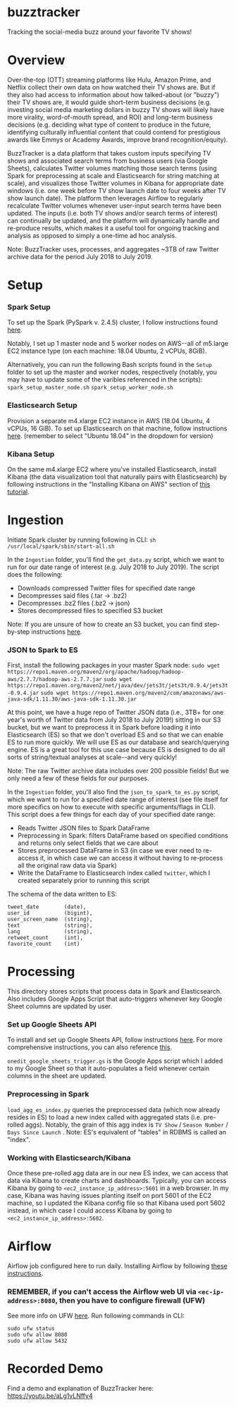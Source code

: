# buzztracker
Tracking the social-media buzz around your favorite TV shows!


# Overview

Over-the-top (OTT) streaming platforms like Hulu, Amazon Prime, and Netflix collect their own data on how watched their TV shows are. But if they also had access to information about how talked-about (or "buzzy") their TV shows are, it would guide short-term business decisions (e.g. investing social media marketing dollars in buzzy TV shows will likely have more virality, word-of-mouth spread, and ROI) and long-term business decisions (e.g. deciding what type of content to produce in the future, identifying culturally influential content that could contend for prestigious awards like Emmys or Academy Awards, improve brand recognition/equity).

BuzzTracker is a data platform that takes custom inputs specifying TV shows and associated search terms from business users (via Google Sheets), calculates Twitter volumes matching those search terms (using Spark for preprocessing at scale and Elasticsearch for string matching at scale), and visualizes those Twitter volumes in Kibana for appropriate date windows (i.e. one week before TV show launch date to four weeks after TV show launch date). The platform then leverages Airflow to regularly recalculate Twitter volumes whenever user-input search terms have been updated. The inputs (i.e. both TV shows and/or search terms of interest) can continually be updated, and the platform will dynamically handle and re-produce results, which makes it a useful tool for ongoing tracking and analysis as opposed to simply a one-time ad hoc analysis. 

Note: BuzzTracker uses, processes, and aggregates ~3TB of raw Twitter archive data for the period July 2018 to July 2019. 


# Setup
### Spark Setup
To set up the Spark (PySpark v. 2.4.5) cluster, I follow instructions found [here](https://blog.insightdatascience.com/simply-install-spark-cluster-mode-341843a52b88).

Notably, I set up 1 master node and 5 worker nodes on AWS--all of m5.large EC2 instance type (on each machine: 18.04 Ubuntu, 2 vCPUs, 8GiB).

Alternatively, you can run the following Bash scripts found in the `Setup` folder to set up the master and worker nodes, respectively (notably, you may have to update some of the varibles referenced in the scripts):
`spark_setup_master_node.sh`
`spark_setup_worker_node.sh`

### Elasticsearch Setup
Provision a separate m4.xlarge EC2 instance in AWS (18.04 Ubuntu, 4 vCPUs, 16 GiB). To set up Elasticsearch on that machine, follow instructions [here](https://www.digitalocean.com/community/tutorials/how-to-install-and-configure-elasticsearch-on-ubuntu-18-04). (remember to select "Ubuntu 18.04" in the dropdown for version)

### Kibana Setup
On the same m4.xlarge EC2 where you've installed Elasticsearch, install Kibana (the data visualization tool that naturally pairs with Elasticsearch) by following instructions in the "Installing Kibana on AWS" section of [this tutorial](https://logz.io/blog/install-elk-stack-amazon-aws/).


# Ingestion
Initiate Spark cluster by running following in CLI: `sh /usr/local/spark/sbin/start-all.sh`

In the `Ingestion` folder, you'll find the `get_data.py` script, which we want to run for our date range of interest (e.g. July 2018 to July 2019). The script does the following:
* Downloads compressed Twitter files for specified date range
* Decompresses said files (.tar -> .bz2)
* Decompresses .bz2 files (.bz2 -> json)
* Stores decompressed files to specified S3 bucket

Note: If you are unsure of how to create an S3 bucket, you can find step-by-step instructions [here](https://docs.aws.amazon.com/AmazonS3/latest/gsg/CreatingABucket.html).

### JSON to Spark to ES
First, install the following packages in your master Spark node:
`sudo wget https://repo1.maven.org/maven2/org/apache/hadoop/hadoop-aws/2.7.7/hadoop-aws-2.7.7.jar`
`sudo wget https://repo1.maven.org/maven2/net/java/dev/jets3t/jets3t/0.9.4/jets3t-0.9.4.jar`
`sudo wget https://repo1.maven.org/maven2/com/amazonaws/aws-java-sdk/1.11.30/aws-java-sdk-1.11.30.jar`


At this point, we have a huge repo of Twitter JSON data (i.e., 3TB+ for one year's worth of Twitter data from July 2018 to July 2019!) sitting in our S3 bucket, but we want to preprocess it in Spark before loading it into Elasticsearch (ES) so that we don't overload ES and so that we can enable ES to run more quickly. We will use ES as our database and search/querying engine. ES is a great tool for this use case because ES is designed to do all sorts of string/textual analyses at scale--and very quickly!

Note: The raw Twitter archive data includes over 200 possible fields! But we only need a few of these fields for our purposes. 

In the `Ingestion` folder, you'll also find the `json_to_spark_to_es.py` script, which we want to run for a specified date range of interest  (see file itself for more specifics on how to execute with specific arguments/flags in CLI). This script does a few things for each day of your specified date range:
* Reads Twitter JSON files to Spark DataFrame
* Preprocessing in Spark: filters DataFrame based on specified conditions and returns only select fields that we care about
* Stores preprocessed DataFrame in S3 (in case we ever need to re-access it, in which case we can access it without having to re-process all the original raw data via Spark)
* Write the DataFrame to Elasticsearch index called `twitter`, which I created separately prior to running this script

The schema of the data written to ES:
```
tweet_date        (date),
user_id           (bigint),
user_screen_name  (string),
text              (string),
lang              (string),
retweet_count     (int),
favorite_count    (int)
```

# Processing
This directory stores scripts that process data in Spark and Elasticsearch. Also includes Google Apps Script that auto-triggers whenever key Google Sheet columns are updated by user.

### Set up Google Sheets API
To install and set up Google Sheets API, follow instructions [here](https://developers.google.com/sheets/api/quickstart/python).
For more comprehensive instructions, you can also reference [this](https://towardsdatascience.com/accessing-google-spreadsheet-data-using-python-90a5bc214fd2).

`onedit_google_sheets_trigger.gs` is the Google Apps script which I added to my Google Sheet so that it auto-populates a field whenever certain columns in the sheet are updated.

### Preprocessing in Spark
`load_agg_es_index.py` queries the preprocessed data (which now already resides in ES) to load a new index called with aggregated stats (i.e. pre-rolled aggs). Notably, the grain of this agg index is `TV Show` / `Season Number` / `Days Since Launch` . Note: ES's equivalent of "tables" in RDBMS is called an "index".

### Working with Elasticsearch/Kibana
Once these pre-rolled agg data are in our new ES index, we can access that data via Kibana to create charts and dashboards. Typically, you can access Kibana by going to `<ec2_instance_ip_address>:5601` in a web browser. In my case, Kibana was having issues planting itself on port 5601 of the EC2 machine, so I updated the Kibana config file so that Kibana used port 5602 instead, in which case I could access Kibana by going to `<ec2_instance_ip_address>:5602`.


# Airflow
Airflow job configured here to run daily.
Installing Airflow by following [these instructions](https://medium.com/@abraham.pabbathi/airflow-on-aws-ec2-instance-with-ubuntu-aff8d3206171).

### REMEMBER, if you can't access the Airflow web UI via `<ec-ip-address>:8080`, then you have to configure firewall (UFW)
See more info on UFW [here](https://linuxconfig.org/how-to-configure-firewall-in-ubuntu-18-04).
Run following commands in CLI:
```
sudo ufw status
sudo ufw allow 8080
sudo ufw allow 5432
```

# Recorded Demo 
Find a demo and explanation of BuzzTracker here: https://youtu.be/aLg1vLNffy4
